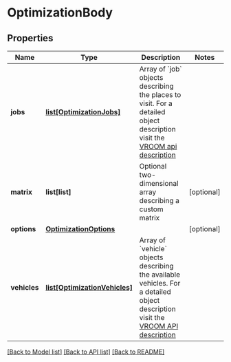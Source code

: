# OptimizationBody

## Properties
Name | Type | Description | Notes
------------ | ------------- | ------------- | -------------
**jobs** | [**list[OptimizationJobs]**](OptimizationJobs.md) | Array of &#x60;job&#x60; objects describing the places to visit. For a detailed object description visit the [VROOM api description](https://github.com/VROOM-Project/vroom/blob/master/docs/API.md#jobs)  | 
**matrix** | **list[list]** | Optional two-dimensional array describing a custom matrix | [optional] 
**options** | [**OptimizationOptions**](OptimizationOptions.md) |  | [optional] 
**vehicles** | [**list[OptimizationVehicles]**](OptimizationVehicles.md) | Array of &#x60;vehicle&#x60; objects describing the available vehicles. For a detailed object description visit the [VROOM API description](https://github.com/VROOM-Project/vroom/blob/master/docs/API.md#vehicles)  | 

[[Back to Model list]](../README.md#documentation_for_models) [[Back to API list]](../README.md#documentation_for_api_endpoints) [[Back to README]](../README.md)

